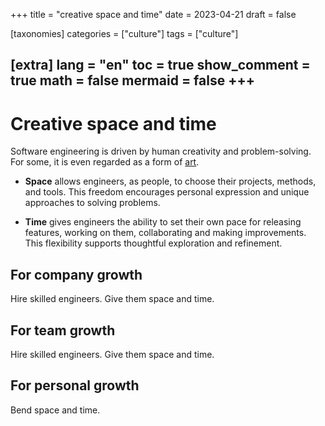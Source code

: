 +++
title = "creative space and time"
date = 2023-04-21
draft = false
 

[taxonomies]
categories = ["culture"]
tags = ["culture"]

[extra]
lang = "en"
toc = true
show_comment = true
math = false
mermaid = false
+++
---

# Creative space and time

Software engineering is driven by human creativity and problem-solving. For some, it is even regarded as a form of [art](https://arnaudiaz.com/blog/programming-as-an-art/).

- **Space** allows engineers, as people, to choose their projects, methods, and tools. This freedom encourages personal expression and unique approaches to solving problems.

- **Time** gives engineers the ability to set their own pace for releasing features, working on them, collaborating and making improvements. This flexibility supports thoughtful exploration and refinement.

## For company growth

Hire skilled engineers. Give them space and time.

## For team growth

Hire skilled engineers. Give them space and time.

## For personal growth

Bend space and time.